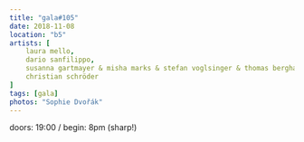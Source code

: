 ```yaml
---
title: "gala#105"
date: 2018-11-08
location: "b5"
artists: [
    laura mello,
    dario sanfilippo,
    susanna gartmayer & misha marks & stefan voglsinger & thomas berghammer,
    christian schröder
]
tags: [gala]
photos: "Sophie Dvořák"
---
```

doors: 19:00 / begin: 8pm (sharp!)  
